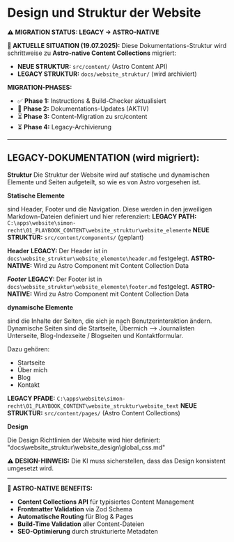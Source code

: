 # Design und Struktur der Website

**⚠️ MIGRATION STATUS: LEGACY → ASTRO-NATIVE**

**🔄 AKTUELLE SITUATION (19.07.2025):**
Diese Dokumentations-Struktur wird schrittweise zu **Astro-native Content Collections** migriert:

- **NEUE STRUKTUR:** `src/content/` (Astro Content API)
- **LEGACY STRUKTUR:** `docs/website_struktur/` (wird archiviert)

**MIGRATION-PHASES:**

- ✅ **Phase 1:** Instructions & Build-Checker aktualisiert
- 🔄 **Phase 2:** Dokumentations-Updates (AKTIV)
- ⏳ **Phase 3:** Content-Migration zu src/content
- ⏳ **Phase 4:** Legacy-Archivierung

---

## **LEGACY-DOKUMENTATION (wird migriert):**

**Struktur**
Die Struktur der Website wird auf statische und dynamischen Elemente und Seiten aufgeteilt, so wie es von Astro vorgesehen ist.

**Statische Elemente**

sind Header, Footer und die Navigation. Diese werden in den jeweiligen Markdown-Dateien definiert und hier referenziert:
**LEGACY PATH:** `C:\apps\website\simon-recht\01_PLAYBOOK_CONTENT\website_struktur\website_elemente`
**NEUE STRUKTUR:** `src/content/components/` (geplant)

**Header**
**LEGACY:** Der Header ist in `docs\website_struktur\website_elemente\header.md` festgelegt.
**ASTRO-NATIVE:** Wird zu Astro Component mit Content Collection Data

**_Footer_**
**LEGACY:** Der Footer ist in `docs\website_struktur\website_elemente\footer.md` festgelegt.
**ASTRO-NATIVE:** Wird zu Astro Component mit Content Collection Data

**dynamische Elemente**

sind die Inhalte der Seiten, die sich je nach Benutzerinteraktion ändern.
Dynamische Seiten sind die Startseite, Übermich --> Journalisten Unterseite, Blog-Indexseite / Blogseiten und Kontaktformular.

Dazu gehören:

- Startseite
- Über mich
- Blog
- Kontakt

**LEGACY PFADE:** `C:\apps\website\simon-recht\01_PLAYBOOK_CONTENT\website_struktur\website_text`
**NEUE STRUKTUR:** `src/content/pages/` (Astro Content Collections)

**Design**

Die Design Richtlinien der Website wird hier definiert: "docs\website_struktur\website_design\global_css.md"

**⚠️ DESIGN-HINWEIS:**
Die KI muss sicherstellen, dass das Design konsistent umgesetzt wird.

---

**🎯 ASTRO-NATIVE BENEFITS:**

- **Content Collections API** für typisiertes Content Management
- **Frontmatter Validation** via Zod Schema
- **Automatische Routing** für Blog & Pages
- **Build-Time Validation** aller Content-Dateien
- **SEO-Optimierung** durch strukturierte Metadaten

